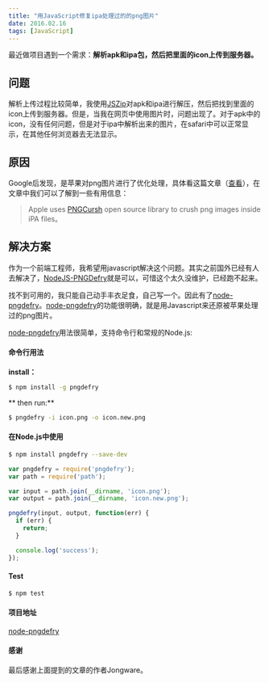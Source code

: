 ```yaml
---
title: "用JavaScript修复ipa处理过的的png图片"
date: 2016.02.16
tags: [JavaScript]
---
```


最近做项目遇到一个需求：**解析apk和ipa包，然后把里面的icon上传到服务器。**

## 问题

解析上传过程比较简单，我使用[JSZip][1]对apk和ipa进行解压，然后把找到里面的icon上传到服务器。但是，当我在网页中使用图片时，问题出现了。对于apk中的icon，没有任何问题，但是对于ipa中解析出来的图片，在safari中可以正常显示，在其他任何浏览器去无法显示。

## 原因

Google后发现，是苹果对png图片进行了优化处理，具体看这篇文章（[查看][2]），在文章中我们可以了解到一些有用信息：

> Apple uses [PNGCursh][3] open source library to crush png images inside iPA files。

## 解决方案

作为一个前端工程师，我希望用javascript解决这个问题。其实之前国外已经有人去解决了，[NodeJS-PNGDefry][4]就是可以，可惜这个太久没维护，已经跑不起来。

找不到可用的，我只能自己动手丰衣足食，自己写一个。因此有了[node-pngdefry][5]。[node-pngdefry][5]的功能很明确，就是用Javascript来还原被苹果处理过的png图片。

[node-pngdefry][5]用法很简单，支持命令行和常规的Node.js:

#### 命令行用法

**install：**

```bash
$ npm install -g pngdefry
```

** then run:**

```bash
$ pngdefry -i icon.png -o icon.new.png
```




#### 在Node.js中使用


``` bash
$ npm install pngdefry --save-dev
```

``` js
var pngdefry = require('pngdefry');
var path = require('path');

var input = path.join(__dirname, 'icon.png');
var output = path.join(__dirname, 'icon.new.png');

pngdefry(input, output, function(err) {
  if (err) {
    return;
  }

  console.log('success');
});

```

#### Test

``` bash
$ npm test
```

#### 项目地址

[node-pngdefry][5]


#### 感谢

最后感谢上面提到的文章的作者Jongware。

  [1]: https://stuk.github.io/jszip/
  [2]: http://www.jongware.com/pngdefry.html
  [3]: http://pmt.sourceforge.net/pngcrush/
  [4]: https://github.com/Startappz/NodeJS-PNGDefry
  [5]: https://github.com/forsigner/node-pngdefry
